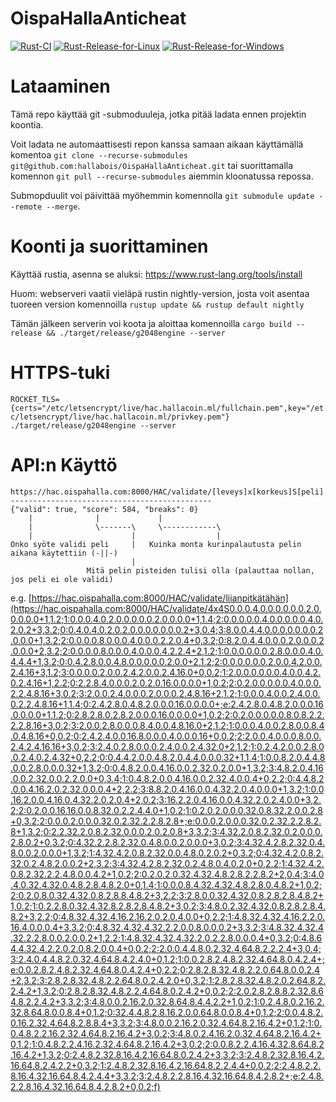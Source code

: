 # OispaHallaAnticheat
[![Rust-CI](https://github.com/hallabois/OispaHallaAnticheat/actions/workflows/rust.yml/badge.svg)](https://github.com/hallabois/OispaHallaAnticheat/actions/workflows/rust.yml)
[![Rust-Release-for-Linux](https://github.com/hallabois/OispaHallaAnticheat/actions/workflows/rust-artifact.yml/badge.svg)](https://github.com/hallabois/OispaHallaAnticheat/actions/workflows/rust-artifact.yml)
[![Rust-Release-for-Windows](https://github.com/hallabois/OispaHallaAnticheat/actions/workflows/rust-artifact-windows.yml/badge.svg)](https://github.com/hallabois/OispaHallaAnticheat/actions/workflows/rust-artifact-windows.yml)
# Lataaminen
Tämä repo käyttää git -submoduuleja, jotka pitää ladata ennen projektin koontia.

Voit ladata ne automaattisesti repon kanssa samaan aikaan käyttämällä komentoa ```git clone --recurse-submodules git@github.com:hallabois/OispaHallaAnticheat.git``` tai suorittamalla komennon ```git pull --recurse-submodules``` aiemmin kloonatussa repossa. 

Submopduulit voi päivittää myöhemmin komennolla ```git submodule update --remote --merge```.
# Koonti ja suorittaminen
Käyttää rustia, asenna se aluksi: https://www.rust-lang.org/tools/install

Huom: webserveri vaatii vieläpä rustin nightly-version, josta voit asentaa tuoreen version komennoilla ```rustup update && rustup default nightly```

Tämän jälkeen serverin voi koota ja aloittaa komennoilla ```cargo build --release && ./target/release/g2048engine --server```

# HTTPS-tuki
```ROCKET_TLS={certs="/etc/letsencrypt/live/hac.hallacoin.ml/fullchain.pem",key="/etc/letsencrypt/live/hac.hallacoin.ml/privkey.pem"} ./target/release/g2048engine --server```

# API:n Käyttö
```
https://hac.oispahalla.com:8000/HAC/validate/[leveys]x[korkeus]S[peli]
---------------------------------------------
{"valid": true, "score": 584, "breaks": 0}
    |              |             |
    |              \-------\     \------------\
    |                      |                  |
Onko syöte validi peli     |   Kuinka monta kurinpalautusta pelin aikana käytettiin (-||-)
                           |
                 Mitä pelin pisteiden tulisi olla (palauttaa nollan, jos peli ei ole validi)
```
e.g. [https://hac.oispahalla.com:8000/HAC/validate/liianpitkätähän](https://hac.oispahalla.com:8000/HAC/validate/4x4S0.0.0.4.0.0.0.0.0.0.2.0.0.0.0.0+1,1.2;1:0.0.0.4.0.2.0.0.0.0.0.2.0.0.0.0+1,1.4;2:0.0.0.0.0.4.0.0.0.0.0.4.0.2.0.2+3,3.2;0:0.4.0.4.0.2.0.2.0.0.0.0.0.0.0.2+3,0.4;3:8.0.0.4.4.0.0.0.0.0.0.0.2.0.0.0+1,3.2;2:0.0.0.0.8.0.0.0.4.0.0.0.2.2.0.4+0,3.2;0:8.2.0.4.4.0.0.0.2.0.0.0.2.0.0.0+2,3.2;2:0.0.0.0.8.0.0.0.4.0.0.0.4.2.2.4+2,1.2;1:0.0.0.0.0.0.2.8.0.0.0.4.0.4.4.4+1,3.2;0:0.4.2.8.0.0.4.8.0.0.0.0.0.2.0.0+2,1.2;2:0.0.0.0.0.0.2.0.0.4.2.0.0.2.4.16+3,1.2;3:0.0.0.0.2.0.0.2.4.2.0.0.2.4.16.0+0,0.2;1:2.0.0.0.0.0.0.4.0.0.4.2.0.2.4.16+1,2.2;0:2.2.8.4.0.0.0.2.0.2.0.16.0.0.0.0+1,0.2;2:0.2.0.0.0.0.0.4.0.0.0.2.2.4.8.16+3,0.2;3:2.0.0.2.4.0.0.0.2.0.0.0.2.4.8.16+2,1.2;1:0.0.0.4.0.0.2.4.0.0.0.2.2.4.8.16+1,1.4;0:2.4.2.8.0.4.8.2.0.0.0.16.0.0.0.0+;e:2.4.2.8.0.4.8.2.0.0.0.16.0.0.0.0+1,1.2;0:2.8.2.8.0.2.8.2.0.0.0.16.0.0.0.0+1,0.2;2:0.2.0.0.0.0.0.8.0.8.2.2.2.2.8.16+3,0.2;3:2.0.0.2.8.0.0.0.8.4.0.0.4.8.16.0+2,1.2;1:0.0.0.4.0.0.2.8.0.0.8.4.0.4.8.16+0,0.2;0:2.4.2.4.0.0.16.8.0.0.0.4.0.0.0.16+0,0.2;2:2.0.0.4.0.0.0.8.0.0.2.4.2.4.16.16+3,0.2;3:2.4.0.2.8.0.0.0.2.4.0.0.2.4.32.0+2,1.2;1:0.2.4.2.0.0.2.8.0.0.2.4.0.2.4.32+0,2.2;0:0.4.4.2.0.0.4.8.2.0.4.4.0.0.0.32+1,1.4;1:0.0.8.2.0.4.4.8.0.0.2.8.0.0.0.32+1,3.2;0:0.4.8.2.0.0.4.16.0.0.2.32.0.2.0.0+1,3.2;3:4.8.2.0.4.16.0.0.2.32.0.0.2.2.0.0+0,3.4;1:0.4.8.2.0.0.4.16.0.0.2.32.4.0.0.4+0,2.2;0:4.4.8.2.0.0.4.16.2.0.2.32.0.0.0.4+2,2.2;3:8.8.2.0.4.16.0.0.4.32.2.0.4.0.0.0+1,3.2;1:0.0.16.2.0.0.4.16.0.4.32.2.0.2.0.4+2,0.2;3:16.2.2.0.4.16.0.0.4.32.2.0.2.4.0.0+3,2.2;2:0.2.0.0.16.16.0.0.8.32.0.2.2.4.4.0+1,0.2;1:0.2.0.2.0.0.0.32.0.8.32.2.0.0.2.8+0,3.2;2:0.0.0.2.0.0.0.32.0.2.32.2.2.8.2.8+;e:0.0.0.2.0.0.0.32.0.2.32.2.2.8.2.8+1,3.2;0:2.2.32.2.0.8.2.32.0.0.0.2.0.2.0.8+3,3.2;3:4.32.2.0.8.2.32.0.2.0.0.0.2.8.0.2+0,3.2;0:4.32.2.2.8.2.32.0.4.8.0.0.2.0.0.0+3,0.2;3:4.32.4.2.8.2.32.0.4.8.0.0.2.0.0.0+1,3.2;1:4.32.4.2.0.8.2.32.0.0.4.8.0.2.0.2+0,3.2;0:4.32.4.2.0.8.2.32.0.2.4.8.2.0.0.2+2,3.2;3:4.32.4.2.8.2.32.0.2.4.8.0.4.0.2.0+0,2.2;1:4.32.4.2.0.8.2.32.2.2.4.8.0.0.4.2+1,0.2;2:0.2.0.2.0.32.4.32.4.8.2.8.2.2.8.2+2,0.4;3:4.0.4.0.32.4.32.0.4.8.2.8.4.8.2.0+0,1.4;1:0.0.0.8.4.32.4.32.4.8.2.8.0.4.8.2+1,0.2;2:0.2.0.8.0.32.4.32.0.8.2.8.8.4.8.2+3,2.2;3:2.8.0.0.32.4.32.0.8.2.8.2.8.4.8.2+1,0.2;1:0.2.2.8.0.32.4.32.8.2.8.2.8.4.8.2+3,0.2;3:4.8.0.2.32.4.32.0.8.2.8.2.8.4.8.2+3,2.2;0:4.8.32.4.32.4.16.2.16.2.0.2.0.4.0.0+0,2.2;1:4.8.32.4.32.4.16.2.2.0.16.4.0.0.0.4+3,3.2;0:4.8.32.4.32.4.32.2.2.0.0.8.0.0.0.2+3,3.2;3:4.8.32.4.32.4.32.2.2.8.0.0.2.0.0.2+1,2.2;1:4.8.32.4.32.4.32.2.0.2.2.8.0.0.0.4+0,3.2;0:4.8.64.4.32.4.2.2.0.2.0.8.2.0.0.4+0,0.2;2:2.0.0.4.4.8.0.2.32.4.64.8.2.2.2.4+3,0.4;3:2.4.0.4.4.8.2.0.32.4.64.8.4.2.4.0+0,1.2;1:0.0.2.8.2.4.8.2.32.4.64.8.0.4.2.4+;e:0.0.2.8.2.4.8.2.32.4.64.8.0.4.2.4+0,2.2;0:2.8.2.8.32.4.8.2.2.0.64.8.0.0.2.4+2,3.2;3:2.8.2.8.32.4.8.2.2.64.8.0.2.4.2.0+0,3.2;1:2.8.2.8.32.4.8.2.0.2.64.8.2.2.4.2+1,3.2;0:2.8.2.8.32.4.8.2.2.4.64.8.0.2.4.2+0,0.2;2:2.0.2.8.2.8.8.2.32.8.64.8.2.2.4.2+3,3.2;3:4.8.0.0.2.16.2.0.32.8.64.8.4.4.2.2+1,0.2;1:0.2.4.8.0.2.16.2.32.8.64.8.0.0.8.4+0,1.2;0:32.4.4.8.2.8.16.2.0.0.64.8.0.0.8.4+0,1.2;2:0.0.4.8.2.0.16.2.32.4.64.8.2.8.8.4+3,3.2;3:4.8.0.0.2.16.2.0.32.4.64.8.2.16.4.2+0,1.2;1:0.0.4.8.2.2.16.2.32.4.64.8.2.16.4.2+3,0.2;3:4.8.0.2.4.16.2.0.32.4.64.8.2.16.4.2+0,1.2;1:0.4.8.2.2.4.16.2.32.4.64.8.2.16.4.2+3,0.2;2:0.0.8.2.2.4.16.4.32.8.64.8.2.16.4.2+1,3.2;0:2.4.8.2.32.8.16.4.2.16.64.8.0.2.4.2+3,3.2;3:2.4.8.2.32.8.16.4.2.16.64.8.2.4.2.2+0,3.2;1:2.4.8.2.32.8.16.4.2.16.64.8.2.2.4.4+0,0.2;2:2.4.8.2.2.8.16.4.32.16.64.8.4.2.4.4+3,3.2;3:2.4.8.2.2.8.16.4.32.16.64.8.4.2.8.2+;e:2.4.8.2.2.8.16.4.32.16.64.8.4.2.8.2+0,0.2;f)
